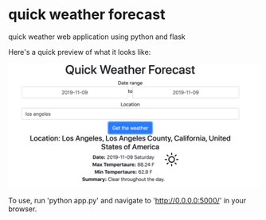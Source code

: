 # quick weather forecast
quick weather web application using python and flask

Here's a quick preview of what it looks like:

![screen](weather_screen.png)


To use, run 'python app.py' and navigate to 'http://0.0.0.0:5000/' in your browser.
